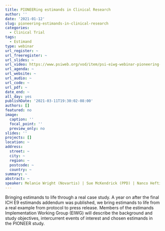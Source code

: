 ```yaml
---
title: PIONEERing estimands in Clinical Research
author: ''
date: '2021-01-12'
slug: pioneering-estimands-in-clinical-research
categories:
  - Clinical Trial
tags:
  - Estimand
type: webinar
url_register: ~
url_freeregister: ~
url_slides: ~
url_video: https://www.psiweb.org/vod/item/psi-eiwg-webinar-pioneering-estimands-in-clinical-research
url_agenda: ~
url_website: ~
url_audio: ~
url_code: ~
url_pdf: ~
date_end: ~
all_day: yes
publishDate: '2021-03-11T19:30:02-08:00'
authors: []
featured: no
image:
  caption: ''
  focal_point: ''
  preview_only: no
slides: ''
projects: []
location: ~
address:
  street: ~
  city: ~
  region: ~
  postcode: ~
  country: ~
summary: ~
abstract: ~
speaker: Melanie Wright (Novartis) | Sue McKendrick (PPD) | Nanco Hefting (H. Lunbeck A/S) | Rikke Mette Agesen (Novo Nordisk) | Helle Lynggaard (Novo Nordisk)
---
```

<!--more-->
Bringing estimands to life through a real case study. A year on after the final ICH E9 estimands addendum was published, we bring estimands to life from a real example from protocol to press release. Members of the estimands Implementation Working Group (EIWG) will describe the background and study objectives, intercurrent events of interest and chosen estimands in the PIONEER study.  
